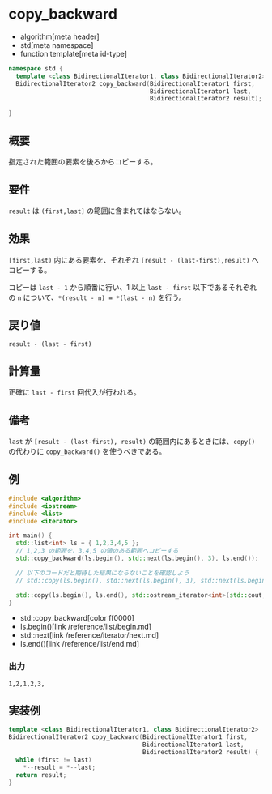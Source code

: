 # copy_backward
* algorithm[meta header]
* std[meta namespace]
* function template[meta id-type]

```cpp
namespace std {
  template <class BidirectionalIterator1, class BidirectionalIterator2>
  BidirectionalIterator2 copy_backward(BidirectionalIterator1 first,
                                       BidirectionalIterator1 last,
                                       BidirectionalIterator2 result);

}
```

## 概要
指定された範囲の要素を後ろからコピーする。


## 要件
`result` は `(first,last]` の範囲に含まれてはならない。


## 効果
`[first,last)` 内にある要素を、それぞれ `[result - (last-first),result)` へコピーする。

コピーは `last - 1` から順番に行い、1 以上 `last - first` 以下であるそれぞれの `n` について、`*(result - n) = *(last - n)` を行う。


## 戻り値
`result - (last - first)`


## 計算量
正確に `last - first` 回代入が行われる。


## 備考
`last` が `[result - (last-first), result)` の範囲内にあるときには、`copy()` の代わりに `copy_backward()` を使うべきである。


## 例
```cpp example
#include <algorithm>
#include <iostream>
#include <list>
#include <iterator>

int main() {
  std::list<int> ls = { 1,2,3,4,5 };
  // 1,2,3 の範囲を、3,4,5 の値のある範囲へコピーする
  std::copy_backward(ls.begin(), std::next(ls.begin(), 3), ls.end());

  // 以下のコードだと期待した結果にならないことを確認しよう
  // std::copy(ls.begin(), std::next(ls.begin(), 3), std::next(ls.begin(), 2));

  std::copy(ls.begin(), ls.end(), std::ostream_iterator<int>(std::cout, ","));
}
```
* std::copy_backward[color ff0000]
* ls.begin()[link /reference/list/begin.md]
* std::next[link /reference/iterator/next.md]
* ls.end()[link /reference/list/end.md]

### 出力
```
1,2,1,2,3,
```


## 実装例
```cpp
template <class BidirectionalIterator1, class BidirectionalIterator2>
BidirectionalIterator2 copy_backward(BidirectionalIterator1 first,
                                     BidirectionalIterator1 last,
                                     BidirectionalIterator2 result) {
  while (first != last)
    *--result = *--last;
  return result;
}
```


